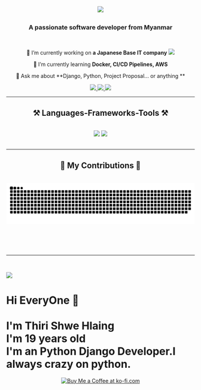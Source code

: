 <h1 align="center">
    <img src="https://readme-typing-svg.herokuapp.com/?font=Righteous&size=35&center=true&vCenter=true&width=500&height=70&duration=4000&lines=Hi+There!+👋;+I'm+Thiri+Shwe+Hlaing!;" />
</h1>

<h3 align="center">A passionate software developer from Myanmar</h3>

<br/>

<div align="center">
 
 🔭 I’m currently working on **a Japanese Base IT company**
 <img src="Programación y codificación_ programador sentado en el escritorio y la ilustración de trabajo _ Vector Premium.jpg">
 
 🌱 I’m currently learning **Docker, CI/CD Pipelines, AWS**

💬 Ask me about **Django, Python, Project Proposal... or anything **


 </div>
 
<div align="center"> 
  <a href="mailto:thirishwehlaing9@gmail.com">
    <img src="https://img.shields.io/badge/Gmail-333333?style=for-the-badge&logo=gmail&logoColor=red" />
  </a>
  <a href="https://linkedin.com/in/thiri-shwe-hlaing-369465202" target="_blank">
    <img src="https://img.shields.io/badge/LinkedIn-0077B5?style=for-the-badge&logo=linkedin&logoColor=white" target="_blank" />
  </a>
  <a href="https://github.com/su-thiri" target="_blank">
     <img src="https://img.shields.io/badge/Portfolio-FF5722?style=for-the-badge&logo=todoist&logoColor=white" target="_blank" /> <!-- sqlite, safari, google-chrome are other good icon options -->
  </a>
</div>

 <hr/>
 
<h2 align="center">⚒️ Languages-Frameworks-Tools ⚒️</h2>
<br/>
<div align="center">
    <img src="https://skillicons.dev/icons?i=django,bootstrap,python,html,css,vscode,github,figma,gitlab,git" />
    <img src="https://skillicons.dev/icons?i=python,javascript,typescript,mysql,mongodb,sqlite,docker,linux,ubuntu" /><br>
</div>

<br/>
<hr/>

<div align="center">
  <h2>🐍 My Contributions 🐍</h2>
  <br>
  <img alt="snake eating my contribution" src="https://raw.githubusercontent.com/salesp07/salesp07/output/github-contribution-grid-snake.svg" />
  
  <br/><br/><br/>
</div>

<hr/>

<br/>
<p align="left">
    <img src="https://readme-typing-svg.herokuapp.com/?font=Righteous&size=35&center=true&vCenter=true&width=500&height=70&duration=4000&lines=Hi+There!+👋;+I'm+19+years+old+I+always+crazy+on+python+I+love+code+and+python+Now+I'm+reaching+out+the+new+technologies+with+python+I'm+sharing+about+the+international+online+education+platform+for+youth+like+me!;" />
</p>
<h1>Hi EveryOne 👋
<br/>
<br/>I'm Thiri Shwe Hlaing<br/>I'm 19 years old<br/>I'm an Python Django Developer.I always crazy on python.</h1>
<div align="center">
<a href='https://ko-fi.com/thirishwehlaing' target='_blank'><img height='64' style='border:0px;height:64px;' src='https://storage.ko-fi.com/cdn/kofi1.png?v=3' border='0' alt='Buy Me a Coffee at ko-fi.com' /></a>

<br>


